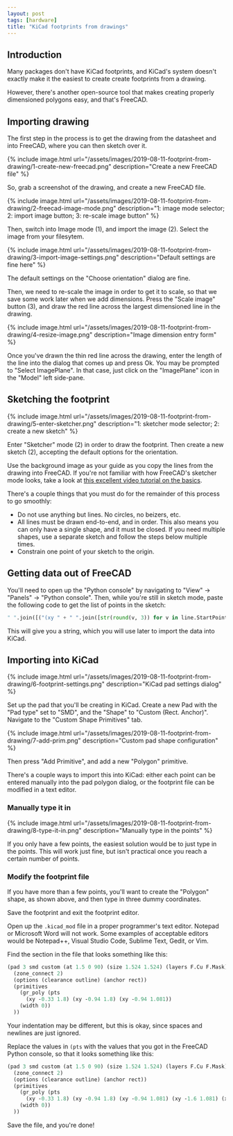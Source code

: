 ```yaml
---
layout: post
tags: [hardware]
title: "KiCad footprints from drawings"
---
```


## Introduction

Many packages don't have KiCad footprints, and KiCad's system doesn't exactly
make it the easiest to create create footprints from a drawing.

However, there's another open-source tool that makes creating properly
dimensioned polygons easy, and that's FreeCAD.

## Importing drawing

The first step in the process is to get the drawing from the datasheet and into
FreeCAD, where you can then sketch over it.

{% include image.html
    url="/assets/images/2019-08-11-footprint-from-drawing/1-create-new-freecad.png"
    description="Create a new FreeCAD file" %}

So, grab a screenshot of the drawing, and create a new FreeCAD file.

{% include image.html
    url="/assets/images/2019-08-11-footprint-from-drawing/2-freecad-image-mode.png"
    description="1: image mode selector; 2: import image button; 3: re-scale image button" %}

Then, switch into Image mode (1), and import the image (2). Select the image
from your filesytem.

{% include image.html
    url="/assets/images/2019-08-11-footprint-from-drawing/3-import-image-settings.png"
    description="Default settings are fine here" %}

The default settings on the "Choose orientation" dialog are fine.

Then, we need to re-scale the image in order to get it to scale, so that we
save some work later when we add dimensions. Press the "Scale image" button
(3), and draw the red line across the largest dimensioned line in the drawing.

{% include image.html
    url="/assets/images/2019-08-11-footprint-from-drawing/4-resize-image.png"
    description="Image dimension entry form" %}

Once you've drawn the thin red line across the drawing, enter the length of the
line into the dialog that comes up and press Ok. You may be prompted to "Select
ImagePlane". In that case, just click on the "ImagePlane" icon in the "Model"
left side-pane.

## Sketching the footprint

{% include image.html
    url="/assets/images/2019-08-11-footprint-from-drawing/5-enter-sketcher.png"
    description="1: sketcher mode selector; 2: create a new sketch" %}

Enter "Sketcher" mode (2) in order to draw the footprint. Then create a new
sketch (2), accepting the default options for the orientation.

Use the background image as your guide as you copy the lines from the drawing
into FreeCAD. If you're not familiar with how FreeCAD's sketcher mode looks,
take a look at [this excellent video tutorial on the
basics](https://www.youtube.com/watch?v=Mo0t0xZ43Z0).

There's a couple things that you must do for the remainder of this process to go smoothly:

- Do not use anything but lines. No circles, no beizers, etc.
- All lines must be drawn end-to-end, and in order. This also means you can
  only have a single shape, and it must be closed. If you need multiple shapes,
  use a separate sketch and follow the steps below multiple times.
- Constrain one point of your sketch to the origin.

## Getting data out of FreeCAD

You'll need to open up the "Python console" by navigating to "View" → "Panels"
→ "Python console". Then, while you're still in sketch mode, paste the
following code to get the list of points in the sketch:

```python
" ".join([("(xy " + " ".join([str(round(v, 3)) for v in line.StartPoint][0:2]) + ") ") for line in ActiveSketch.Geometry if not line.Construction])
```

This will give you a string, which you will use later to import the data into
KiCad.

## Importing into KiCad

{% include image.html
    url="/assets/images/2019-08-11-footprint-from-drawing/6-footprint-settings.png"
    description="KiCad pad settings dialog" %}

Set up the pad that you'll be creating in KiCad. Create a new Pad with the "Pad
type" set to "SMD", and the "Shape" to "Custom (Rect. Anchor)". Navigate to the
"Custom Shape Primitives" tab.

{% include image.html
    url="/assets/images/2019-08-11-footprint-from-drawing/7-add-prim.png"
    description="Custom pad shape configuration" %}

Then press "Add Primitive", and add a new "Polygon" primitive.

There's a couple ways to import this into KiCad: either each point can be
entered manually into the pad polygon dialog, or the footprint file can be
modified in a text editor.

### Manually type it in

{% include image.html
    url="/assets/images/2019-08-11-footprint-from-drawing/8-type-it-in.png"
    description="Manually type in the points" %}

If you only have a few points, the easiest solution would be to just type in
the points. This will work just fine, but isn't practical once you reach a
certain number of points.

### Modify the footprint file

If you have more than a few points, you'll want to create the "Polygon" shape,
as shown above, and then type in three dummy coordinates.

Save the footprint and exit the footprint editor.

Open up the `.kicad_mod` file in a proper programmer's text editor. Notepad or
Microsoft Word will not work. Some examples of acceptable editors would be
Notepad++, Visual Studio Code, Sublime Text, Gedit, or Vim.

Find the section in the file that looks something like this:

```scheme
(pad 3 smd custom (at 1.5 0 90) (size 1.524 1.524) (layers F.Cu F.Mask)
  (zone_connect 2)
  (options (clearance outline) (anchor rect))
  (primitives
    (gr_poly (pts
      (xy -0.33 1.8) (xy -0.94 1.8) (xy -0.94 1.081))
    (width 0))
  ))
```

Your indentation may be different, but this is okay, since spaces and newlines
are just ignored.

Replace the values in `(pts` with the values that you got in the FreeCAD Python
console, so that it looks something like this:

```scheme
(pad 3 smd custom (at 1.5 0 90) (size 1.524 1.524) (layers F.Cu F.Mask)
  (zone_connect 2)
  (options (clearance outline) (anchor rect))
  (primitives
    (gr_poly (pts
      (xy -0.33 1.8) (xy -0.94 1.8) (xy -0.94 1.081) (xy -1.6 1.081) (xy -1.6 1.8) (xy -2.21 1.8) (xy -2.21 0.78) (xy -2.05 0.78) (xy -2.05 0.485) (xy -2.805 0.485) (xy -2.805 -0.115) (xy -2.05 -0.115) (xy -2.05 -1.94) (xy -2.805 -1.94) (xy -2.805 -2.54) (xy -2.05 -2.54) (xy -2.05 -2.72) (xy 0 -2.72) (xy 2.05 -2.72) (xy 2.05 -2.54) (xy 2.805 -2.54) (xy 2.805 -1.94) (xy 2.05 -1.94) (xy 2.05 -0.115) (xy 2.805 -0.115) (xy 2.805 0.485) (xy 2.05 0.485) (xy 2.05 0.78) (xy 2.21 0.78) (xy 2.21 1.8)(xy 1.6 1.8) (xy 1.6 1.081) (xy 0.94 1.081) (xy 0.94 1.8) (xy 0.33 1.8) (xy 0.33 1.081) (xy 0 1.081) (xy -0.33 1.081) (xy -0.33 1.8))
    (width 0))
  ))
```

Save the file, and you're done!
